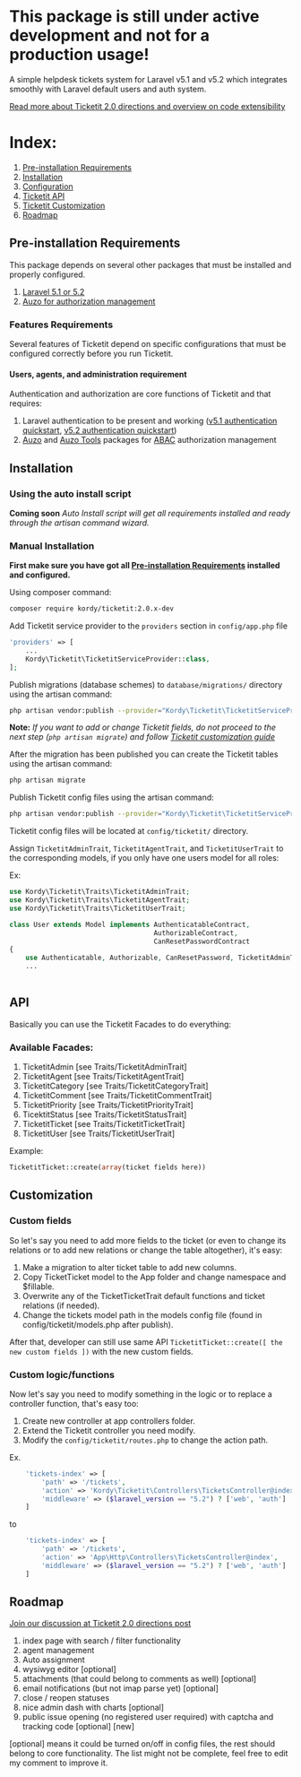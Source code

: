 # This package is still under active development and not for a production usage!

A simple helpdesk tickets system for Laravel v5.1 and v5.2 which integrates smoothly with Laravel default users and auth system.

[Read more about Ticketit 2.0 directions and overview on code extensibility](https://github.com/thekordy/ticketit/issues/184#issuecomment-216339131)

# Index:
1. [Pre-installation Requirements](#pre-installation-requirements)
2. [Installation](#installation)
3. [Configuration](#configuration)
4. [Ticketit API](#api)
5. [Ticketit Customization](#customization)
6. [Roadmap](#roadmap)

## Pre-installation Requirements
This package depends on several other packages that must be installed and properly configured.

1. [Laravel 5.1 or 5.2](https://laravel.com/docs/5.1#installation)
2. [Auzo for authorization management](https://github.com/thekordy/auzo#installation)

### Features Requirements
Several features of Ticketit depend on specific configurations that must be configured correctly before you run Ticketit.

#### Users, agents, and administration requirement
Authentication and authorization are core functions of Ticketit and that requires: 
1. Laravel authentication to be present and working ([v5.1 authentication quickstart](http://stackoverflow.com/questions/30980906/laravel-5-1-app-and-home-blade-php-missing/31018306#31018306), [v5.2 authentication quickstart](https://laravel.com/docs/5.2/authentication#authentication-quickstart))
2. [Auzo](https://github.com/thekordy/auzo) and [Auzo Tools](https://github.com/thekordy/auzo-tools) packages for [ABAC](https://en.wikipedia.org/wiki/Attribute-Based_Access_Control) authorization management

## Installation

### Using the auto install script
**Coming soon** *Auto Install script will get all requirements installed and ready through the artisan command wizard.*
 
### Manual Installation
**First make sure you have got all [Pre-installation Requirements](#pre-installation-requirements) installed and configured.**

Using composer command:
```bash
composer require kordy/ticketit:2.0.x-dev
```

Add Ticketit service provider to the `providers` section in `config/app.php` file
```php
'providers' => [
    ...
    Kordy\Ticketit\TicketitServiceProvider::class,
];
```

Publish migrations (database schemes) to `database/migrations/` directory using the artisan command:
```bash
php artisan vendor:publish --provider="Kordy\Ticketit\TicketitServiceProvider" --tag="migrations"
```
**Note:** *If you want to add or change Ticketit fields, do not proceed to the next step (`php artisan migrate`) and follow [Ticketit customization guide](#customization)*

After the migration has been published you can create the Ticketit tables using the artisan command:
```bash
php artisan migrate
```

Publish Ticketit config files using the artisan command:
```bash
php artisan vendor:publish --provider="Kordy\Ticketit\TicketitServiceProvider" --tag="config"
```
Ticketit config files will be located at `config/ticketit/` directory.

Assign `TicketitAdminTrait`, `TicketitAgentTrait`, and `TicketitUserTrait` to the corresponding models, if you only have one users model for all roles:

Ex:
```php
use Kordy\Ticketit\Traits\TicketitAdminTrait;
use Kordy\Ticketit\Traits\TicketitAgentTrait;
use Kordy\Ticketit\Traits\TicketitUserTrait;

class User extends Model implements AuthenticatableContract,
                                    AuthorizableContract,
                                    CanResetPasswordContract
{
    use Authenticatable, Authorizable, CanResetPassword, TicketitAdminTrait, TicketitAgentTrait, TicketitUserTrait;
    ...
    
```

## API

Basically you can use the Ticketit Facades to do everything: 

### Available Facades:
1. TicketitAdmin [see Traits/TicketitAdminTrait]
2. TicketitAgent [see Traits/TicketitAgentTrait]
3. TicketitCategory [see Traits/TicketitCategoryTrait]
4. TicketitComment [see Traits/TicketitCommentTrait]
5. TicketitPriority [see Traits/TicketitPriorityTrait]
6. TicektitStatus [see Traits/TicketitStatusTrait]
7. TicketitTicket [see Traits/TicketitTicketTrait]
8. TicketitUser [see Traits/TicketitUserTrait]

Example:

```php
TicketitTicket::create(array(ticket fields here))
```


## Customization

### Custom fields

So let's say you need to add more fields to the ticket (or even to change its relations or to add new relations or change the table altogether), it's easy:

1. Make a migration to alter ticket table to add new columns.
2. Copy TicketTicket model to the App folder and change namespace and $fillable.
3. Overwrite any of the TicketTicketTrait default functions and ticket relations (if needed).
4. Change the tickets model path in the models config file (found in config/ticketit/models.php after publish).

After that, developer can still use same API `TicketitTicket::create([ the new custom fields ])` with the new custom fields.

### Custom logic/functions

Now let's say you need to modify something in the logic or to replace a controller function, that's easy too:

1. Create new controller at app controllers folder.
2. Extend the Ticketit controller you need modify.
3. Modify the `config/ticketit/routes.php` to change the action path.

Ex.
```php
    'tickets-index' => [
        'path' => '/tickets',
        'action' => 'Kordy\Ticketit\Controllers\TicketsController@index',
        'middleware' => ($laravel_version == "5.2") ? ['web', 'auth'] : 'auth'
    ]
```

to
```php
    'tickets-index' => [
        'path' => '/tickets',
        'action' => 'App\Http\Controllers\TicketsController@index',
        'middleware' => ($laravel_version == "5.2") ? ['web', 'auth'] : 'auth'
    ]
```


## Roadmap

[Join our discussion at Ticketit 2.0 directions post](https://github.com/thekordy/ticketit/issues/184#issuecomment-216339131)

1. index page with search / filter functionality
2. agent management
3. Auto assignment
4. wysiwyg editor [optional]
5. attachments (that could belong to comments as well) [optional]
6. email notifications (but not imap parse yet) [optional]
7. close / reopen statuses
8. nice admin dash with charts [optional]
9. public issue opening (no registered user required) with captcha and tracking code [optional] [new]

[optional] means it could be turned on/off in config files, the rest should belong to core functionality. The list might not be complete, feel free to edit my comment to improve it.